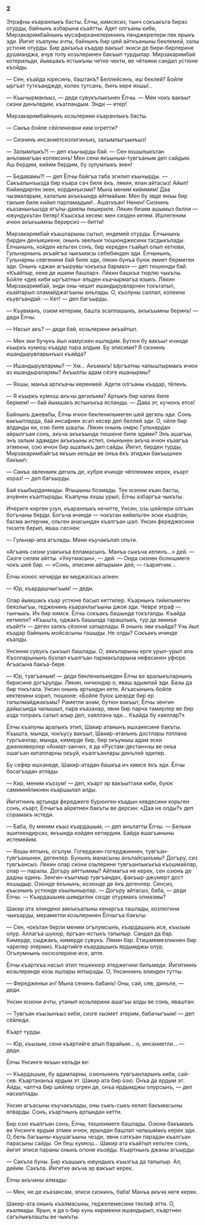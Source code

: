### 2

Этрафны къаранлыкъ басты.
Ёлчы, кимсесиз, тынч сокъакъта бираз отурды, байнынъ азбарына къайтты.
Адет олгъаны киби, Мирзакаримбайнынъ мусафирханелерининъ пенджерелери пек ярыкъ эди.
Йигит къапуны ачты, байнынъ бир шей айткъаныны беклемей, халы устюне отурды.
Бир дакъкъа къадар вакъыт экиси де бири-бирлерине душманджа, ачув толу козьлеринен бакъып турдылар.
Мирзакаримбай котерильди, йымшакъ ястыкъны четке чекти, ве чёткини сандал устюне къойды.

— Сен, къайда юресинъ, баштакъ?
Беллейсинъ, иш беклей?
Бойле ыргъат туткъанджде, копек тутсанъ, бинъ кере яхшы!..

— Къычырманъыз, — деди сувукълыкънен Ёлчы.
— Мен чокъ вакъыт сизни динъледим, къатландым.
Энди — етер!

Мирзакаримбайнынъ козьлерини къаранлыкъ басты.

— Санъа бойле сёйленювни ким огретти?

— Сизнинъ инсаниетсизлигинъиз, залымлыгъынъыз!

— Залымлыкъ?! — деп къычырды бай.
— Сен яхшылыкътан анъламагъан копексинъ!
Мен сени якъыным-тувгъаным деп сайдым.
Аш бердим, кийим бердим, бу зулумлыкъ экен!

— Бедавамы?! — деп Ёлчы байгъа таба эгилип къычырды.
— Сакъалынъызда бир къара сач биле ёкъ, лякин, ялан айтасыз!
Айып!
Кийиндирген экен, кординъизми?
Мына меним кийимим!
Даа чызмаларым, халатым акъкъында айтмайым.
Мен бу эвде янъы бир такъие биле кийип парламадым!..
Ашаткъан!
Ненен!
Сизнинъ къазанынъызда ягълы-дамлы пишириле.
Лякин бизим ашымыз белли — ювундукътан бетер!
Къыскъа кесем: мен сизден кетем.
Ишлегеним ичюн акъкъымны берирсиз — битти!

Мирзакаримбай къашларыны сытып, индемей отурды.
Ёлчынынъ бирден денъишкени, онынъ эвельки тюшюнджесини тасдыкълады.
Ёлчынынъ, койден кельген сонъ, бир кереден гъайып олып кетюви, Гульнарнынъ акъайгъа чыкъмасы себебинден эди.
Ёлчынынъ, Гульнарны севгенини бай биле эди, лякин бунъа буюк эмиет бермеген эди.
Онынъ «джан агъырувы чокъкъа бармаз» — деп тюшюнди бай.
«Къайтыр, кене де ишини башлар».
Лякин башкъа тюрлю чыкъты.
Бойле «дев киби ыргъатны» эльден къачырмагъа языкъ.
Лякин Мирзакаримбай, энди оны чешит ишандырувларнен токътатып, къайтарып оламайджагъыны анълады.
О, къолуны саллап, копекни къувгъандай:
— Кет! — деп багъырды.

— Къувманъ, озюм кетерим, башта эсаплашынъ, акъкъымны беринъ! — деди Ёлчы.

— Насыл акъ? — деди бай, козьлерини акъайтып.

— Мен эки бучукъ йыл намуснен ишледим.
Бутюн бу вакъыт ичинде къыркъ кумюш къадар пара алдым.
Бу эписими?
Я сизнинъ ишандырувларынъыз къайда?

— Ишандырувлармы?
— Хм...
Акъмакъ!
Ыргъатны чалыштырмакъ ичюн аз ишандыралармы?
Акъыллы адам сёзге ишанырмы?

— Яхшы, манъа арткъачы керекмей.
Адети олгъаны къадар, тёленъ.

— Я къыркъ кумюш акъчы дегильми?
Артыкъ бир капик биле бермем! — бай йымшакъ ястыкъкъа ясланды.
— Дава эт, кучюнъ етсе!

Байнынъ джевабы, Ёлчы ичюн бекленильмеген шей дегиль эди.
Сонъ вакъытларда, бай инсафнен эсап кесер деп беллей эди.
О, ойле бир алданды ки, озю биле шашты.
Лякин онынъ омрю Гульнардан айрылгъан сонъ, акъча акъкъында тюшюне биле эдими?
Энъ ашагъы, энъ залым адамдан акъкъыны истеп, онынънен акъча ичюн къавгъа этмекни, озю ичюн бир ашалыкъ деп сайды.
Йигит, бирден турды, Мирзакаримбайгъа якъын кельди ве онъа ёкъ этиджи бакъышнен бакъып:

— Санъа эвленмек дегиль де, кубре ичинде чёпленмек керек, къарт хораз! — деп багъырды.

Бай къыбырданмады.
Ятышыны бозмады.
Тек юзюни къан басты, ачувнен къалтырады.
Къапуны яхшы урып, Ёлчы азбаргъа чыкъты.

Ичериге кирген узун, къаранлыкъ кечитте, Унсин, озь шейлери олгъан богъчаны берди.
Богъча ичинде — чокътан кийильген эски къафтан, басма антерчик, ольген анасындан къалгъан шал.
Унсин фереджесини тюзете берип, яваш сеснен:

— Гульнар-апа агълады.
Мени къучакълап опьти.

«Агъанъ сизни узакъкъа ёлламасынъ.
Манъа сыкъча келинъ...» дей.
— Сизге селям айтты.
«Унутмасын», — дей.
— Онда сизнен болюшмеге чокъ шей бар.
— «Сонъ, эписини айтырым» дей, — гъарипчик...

Ёлчы кокюс кечирди ве меджалсыз алнен:

— Юр, къардашчыгъым! — деди.

Олар йымшакъ къар устюне басып кеттилер.
Къарнынъ тийильмеген беязлыгъы, гедженинъ къаранлыгъыны джоя эди.
Чевре этраф — тынчыкъ.
Ич бир кимсе.
Ёлчы сокъакъ башында токъталды.
Къайда кетмели?
«Къышта, оджакъ башында тарашлыкъ, тур да эвинъе къайт!» — деген халкъ сёзюни хатырлады.
Я онынъ эви къайда?
Учь йыл къадар байнынъ мойсасыны ташыды.
Не олды?
Сокъакъ ичинде къалды.

Унсинни сувукъ сыкъып башлады.
О, аякъларыны ерге урып-урып ала.
Къолларынынъ бузлап къалгъан пармакъларына нефесинен уфюре.
Агъасына бакъа-бере.

— Юр, тувгъаным! — деди бекленильмеден Ёлчы ве аралыкъларнынъ бирисине догърулды.
Лякин, ничюндир о, яваш адымлай эди.
Базы да бир токътала.
Унсин онынъ артындан кете.
Агъасынынъ бойле кектенини корип, тюшюне:
«Бойле буюк шеэрде бир ер тапылмайджакъмы?
Раметли анам, бутюн вакъыт, Ёлчы зенгин дайысында чалышып, пара къазанар, эвни бир парча тамирлер ве бир азда топракъ сатып алыр деп, хаяллана эди...
Къайда бу хаяллар?»

Ёлчы къапуны аралыкъ этип, Шакир атанынъ ишханесине бакъты.
Къышта, мында, чокъусу вакъыт, Шакир-атанынъ достлары топлана тургъанлар, мында, кимерде бир, бир окъумыш адам эски дженкяверлер «Ахмат-занчи», я да «Рустам-дестан»ны ве онъа ошагъан китапларны окъуй, къалгъанлары динълей эдилер.

Бу сефер ишханеде, Шакир-атадан башкъа ич кимсе ёкъ эди.
Ёлчы босагъадан атлады.

— Кир, меним къозум! — деп, къарт эр вакъыттаки киби, буюк самимийликнен къаршылап алды.

Йигитнинъ артында фереджеге бурюнген къадын кевдесини корьген сонъ, къарт, Ёлчыгъа айретнен бакъты ве дерсин: «Даа не олды?» деп сорамакъ истеди.

— Баба, бу меним къыз къардашым, — деп анълатты Ёлчы.
— Бельки эшиткендирсиз, якъында койден кетирдим.
Байда яшагъаныны истемейим.

— Яхшы яптынъ, огълум.
Гогерджин-гогерджиннен, тувгъан-тувгъанынен, дегенлер.
Бунынъ манасыны анълайсынъмы?
Догъру, сиз тувгъансыз.
Лякин олар сизни озьлерине тувгъанлыкъкъа къошмайлар, олар — паралы.
Догъру айттыммы?
Айтмагъа не керек, сен озюнъ де дадны единъ.
Зенгин-къытмыр тувгъандан, факъыр-джумерт дост яхшыдыр.
Озюнде ёкънынъ, козюнде де ёкъ дегенлер.
Сенсиз, къызнынъ устюнде къылынырлар. 
— Догъру айтасыз, баба, — деди Ёлчы.
— Къардашыма шимдилик сизде отурмакъ олмазмы?

Шакир ата элиндеки аякъкъапыны кенаргъа ташлады, козлюгини чыкъарды, мераметли козьлеринен Ёлчыгъа бакъты:

— Сен, чокътан берли меним огълумсынъ, къардашынь исе, къызым олур.
Аллагъа шукюр, ёргъан-ястыкъ тапылыр.
Сандал да бар.
Кимерде, сыджакъ, кимерде сувукъ.
Лякин бар.
Етишмемезликнен бир чарелер этермиз.
Къартийге къардашынъ ярдымджы олур.
Огълумнынъ оксюзлерине исе, апте.

Ёлчы къарткъа насыл этип тешеккюр этеджегини бильмеди.
Йигитиинъ козьлеринде козь яшлары ялтырады.
О, Унсиннинъ элинден тутты.

— Фередженъи ач!
Мына сенинъ бабанъ!
Оны, сай, сев, динъле, — деди.

Унсин юзюни ачты, утанып козьлерини ашагъы алды ве сонъ, яваштан:

— Тувгъан къызынъыз киби, сизге хызмет этерим, бабачыгъым! — деп сёйледи.

Къарт турды.

— Юр, къызым, сени къартийге алып барайым... о, инсаниетли... — деди.

Ёлчы Унсинге якъын кельди ве:

— Къардашым, бу адамларны, озюнънинъ тувгъанларынъ киби, сай-сев.
Къартананъа ярдым эт.
Шакир ата бир озю.
Онъа да ярдым эт.
Айды, чалтча бир шейлер огрен де, онъа ярдымджы олурсынъ, — деп насиатлады.

Унсин агъасыны къучакълады, оны сыкъ-сыкъ келип бакъмасыны ялварды.
Сонъ, къартнынъ артындан кетти.

Бир озю къалгъан сонъ, Ёлчы, тюшюнмеге башлады.
Озюни бакъмакъ ве Унсинге ярдым этмек ичюн, ярындан башлап чалышмакъ керек эди.
О, бель багъыны-къушагъыны чезди, эвни саткъан парадан къалгъан парасыны сайды.
Он беш кумюш...
Шакир ата къайтып кельген сонъ, йигит эписи параны онынъ огюне къойды.
Къартнынъ джаны агъырды:

— Сакъла буны.
Бир къашыкъ ювундыкъ къызгъа да тапылыр.
Ал, дейим.
Сакъла.
Йигитке акъча эр вакъыт керек.

Ёлчы акъчаны алмады:

— Мен, не де къазансам, эписи сизнинъ, баба!
Манъа акъча неге керек.

Шакир-ата онынъ къалмасыны, геджелемесини теклиф этти.
О, къалмады.
Ярын, я да о бир кунь кирмекни ишандырып, къартнен сагълыкълашты ве чыкъты.
